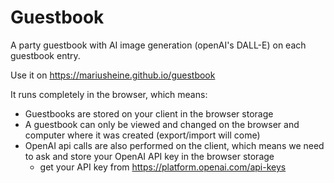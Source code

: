 # Guestbook

A party guestbook with AI image generation (openAI's DALL-E) on each guestbook entry.

Use it on https://mariusheine.github.io/guestbook

It runs completely in the browser, which means:

- Guestbooks are stored on your client in the browser storage
- A guestbook can only be viewed and changed on the browser and computer where it was created (export/import will come)
- OpenAI api calls are also performed on the client, which means we need to ask and store your OpenAI API key in the browser storage
  - get your API key from https://platform.openai.com/api-keys
